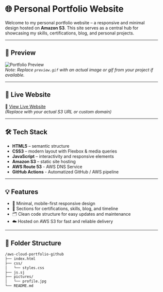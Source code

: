 # 🌐 Personal Portfolio Website

Welcome to my personal portfolio website – a responsive and minimal design hosted on **Amazon S3**. This site serves as a central hub for showcasing my skills, certifications, blog, and personal projects.

---

## 📸 Preview

![Portfolio Preview](preview.gif)  
*Note: Replace `preview.gif` with an actual image or gif from your project if available.*

---

## 🚀 Live Website

🔗 [View Live Website](http://your-bucket-name.s3-website-region.amazonaws.com)  
*(Replace with your actual S3 URL or custom domain)*

---

## 🛠 Tech Stack

- **HTML5** – semantic structure
- **CSS3** – modern layout with Flexbox & media queries
- **JavaScript** – interactivity and responsive elements
- **Amazon S3** – static site hosting
-  **AWS Route 53** - AWS DNS Service
-  **GitHub Actions**  - Automatized GitHub / AWS pipeline

---

## 💡 Features

- 🎨 Minimal, mobile-first responsive design
- 🧠 Sections for certifications, skills, blog, and timeline
- 🗂️ Clean code structure for easy updates and maintenance
- ☁️ Hosted on AWS S3 for fast and reliable delivery

---

## 📁 Folder Structure

```bash
/aws-cloud-portfolio-github
├── index.html
├── css/
│   └── styles.css
├── js.sj   
├── pictures/
│   └── profile.jpg
└── README.md
